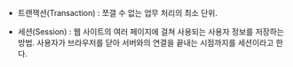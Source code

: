 - 트랜잭션(Transaction) : 쪼갤 수 없는 업무 처리의 최소 단위.

- 세션(Session) : 웹 사이트의 여러 페이지에 걸쳐 사용되는 사용자 정보를 저장하는 방법. 사용자가 브라우저를 닫아 서버와의 연결을 끝내는 시점까지를 세션이라고 한다.

